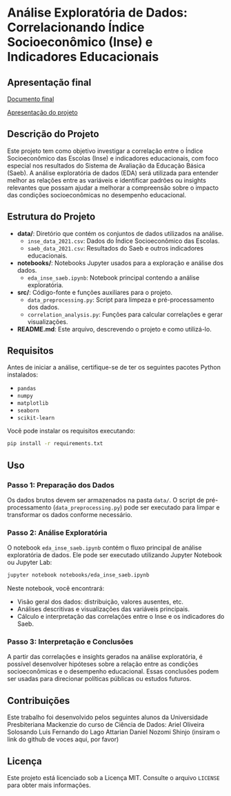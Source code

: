 

# Análise Exploratória de Dados: Correlacionando Índice Socioeconômico (Inse) e Indicadores Educacionais

## Apresentação final

[Documento final](https://github.com/lattarian/projeto-aplicado-I/blob/main/Projeto%20Aplicado%20I.pdf)

[Apresentação do projeto](https://youtu.be/foZRVKJgnag)


## Descrição do Projeto

Este projeto tem como objetivo investigar a correlação entre o Índice Socioeconômico das Escolas (Inse) e indicadores educacionais, com foco especial nos resultados do Sistema de Avaliação da Educação Básica (Saeb). A análise exploratória de dados (EDA) será utilizada para entender melhor as relações entre as variáveis e identificar padrões ou insights relevantes que possam ajudar a melhorar a compreensão sobre o impacto das condições socioeconômicas no desempenho educacional.

## Estrutura do Projeto

- **data/**: Diretório que contém os conjuntos de dados utilizados na análise.
  - `inse_data_2021.csv`: Dados do Índice Socioeconômico das Escolas.
  - `saeb_data_2021.csv`: Resultados do Saeb e outros indicadores educacionais.
- **notebooks/**: Notebooks Jupyter usados para a exploração e análise dos dados.
  - `eda_inse_saeb.ipynb`: Notebook principal contendo a análise exploratória.
- **src/**: Código-fonte e funções auxiliares para o projeto.
  - `data_preprocessing.py`: Script para limpeza e pré-processamento dos dados.
  - `correlation_analysis.py`: Funções para calcular correlações e gerar visualizações.
- **README.md**: Este arquivo, descrevendo o projeto e como utilizá-lo.

## Requisitos

Antes de iniciar a análise, certifique-se de ter os seguintes pacotes Python instalados:

- `pandas`
- `numpy`
- `matplotlib`
- `seaborn`
- `scikit-learn`

Você pode instalar os requisitos executando:

```bash
pip install -r requirements.txt
```

## Uso

### Passo 1: Preparação dos Dados

Os dados brutos devem ser armazenados na pasta `data/`. O script de pré-processamento (`data_preprocessing.py`) pode ser executado para limpar e transformar os dados conforme necessário.

### Passo 2: Análise Exploratória

O notebook `eda_inse_saeb.ipynb` contém o fluxo principal de análise exploratória de dados. Ele pode ser executado utilizando Jupyter Notebook ou Jupyter Lab:

```bash
jupyter notebook notebooks/eda_inse_saeb.ipynb
```

Neste notebook, você encontrará:

- Visão geral dos dados: distribuição, valores ausentes, etc.
- Análises descritivas e visualizações das variáveis principais.
- Cálculo e interpretação das correlações entre o Inse e os indicadores do Saeb.

### Passo 3: Interpretação e Conclusões

A partir das correlações e insights gerados na análise exploratória, é possível desenvolver hipóteses sobre a relação entre as condições socioeconômicas e o desempenho educacional. Essas conclusões podem ser usadas para direcionar políticas públicas ou estudos futuros.

## Contribuições
Este trabalho foi desenvolvido pelos seguintes alunos da Universidade Presbiteriana Mackenzie do curso de Ciência de Dados:
Ariel Oliveira Solosando 
Luis Fernando do Lago Attarian
Daniel Nozomi Shinjo
(insiram o link do github de voces aqui, por favor)

## Licença

Este projeto está licenciado sob a Licença MIT. Consulte o arquivo `LICENSE` para obter mais informações.

